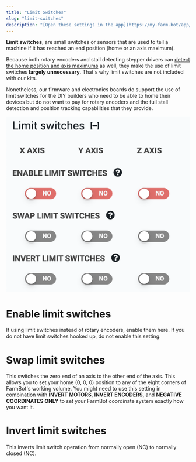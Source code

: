 ```yaml
---
title: "Limit Switches"
slug: "limit-switches"
description: "[Open these settings in the app](https://my.farm.bot/app/designer/settings?highlight=limit_switches)"
---
```


**Limit switches**, are small switches or sensors that are used to tell a machine if it has reached an end position (home or an axis maximum).

Because both rotary encoders and stall detecting stepper drivers can [detect the home position and axis maximums](stall-detection.md) as well, they make the use of limit switches **largely unnecessary**. That's why limit switches are not included with our kits.

Nonetheless, our firmware and electronics boards do support the use of limit switches for the DIY builders who need to be able to home their devices but do not want to pay for rotary encoders and the full stall detection and position tracking capabilities that they provide.

![limit switch settings](_images/limit_switch_settings.png)

# Enable limit switches
If using limit switches instead of rotary encoders, enable them here. If you do not have limit switches hooked up, do not enable this setting.

# Swap limit switches
This switches the zero end of an axis to the other end of the axis. This allows you to set your home (0, 0, 0) position to any of the eight corners of FarmBot's working volume. You might need to use this setting in combination with **INVERT MOTORS**, **INVERT ENCODERS**, and **NEGATIVE COORDINATES ONLY** to set your FarmBot coordinate system exactly how you want it.

# Invert limit switches
This inverts limit switch operation from normally open (NC) to normally closed (NC).
